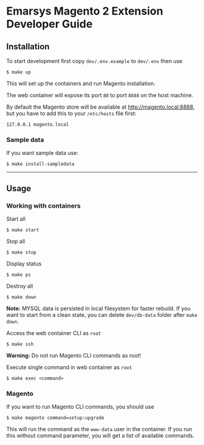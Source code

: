 # Emarsys Magento 2 Extension Developer Guide

## Installation
To start development first copy `dev/.env.example` to `dev/.env` then use
```
$ make up
```
This will set up the containers and run Magento installation.

The web container will expose its port `80` to port `8888` on the host machine.

By default the Magento store will be available at http://magento.local:8888, but you have to add this to your `/etc/hosts` file first:
```
127.0.0.1 magento.local
```

### Sample data
If you want sample data use:
```
$ make install-sampledata
```
---
## Usage
### Working with containers
Start all
```
$ make start
```
Stop all
```
$ make stop
```
Display status
```
$ make ps
```
Destroy all
```
$ make down
```
**Note:** MYSQL data is persisted in local filesystem for faster rebuild. If you want to start from a clean state, you can delete `dev/db-data` folder after `make down`.

Access the web container CLI as `root`
```
$ make ssh
```
**Warning:** Do not run Magento CLI commands as root!

Execute single command in web container as `root`
```
$ make exec <command>
```

### Magento
If you want to run Magento CLI commands, you should use
```
$ make magento command=setup:upgrade
```
This will run the command as the `www-data` user in the container. If you run this without command parameter, you will get a list of available commands.